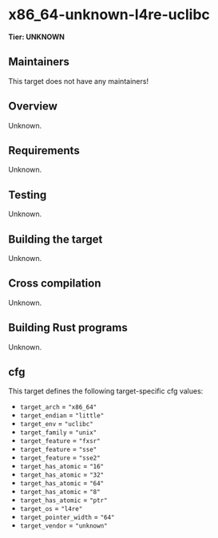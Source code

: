 # x86_64-unknown-l4re-uclibc

**Tier: UNKNOWN**

## Maintainers
This target does not have any maintainers!

## Overview
Unknown.

## Requirements
Unknown.

## Testing
Unknown.

## Building the target
Unknown.

## Cross compilation
Unknown.

## Building Rust programs
Unknown.

## cfg
This target defines the following target-specific cfg values:
- `target_arch` = `"x86_64"`
- `target_endian` = `"little"`
- `target_env` = `"uclibc"`
- `target_family` = `"unix"`
- `target_feature` = `"fxsr"`
- `target_feature` = `"sse"`
- `target_feature` = `"sse2"`
- `target_has_atomic` = `"16"`
- `target_has_atomic` = `"32"`
- `target_has_atomic` = `"64"`
- `target_has_atomic` = `"8"`
- `target_has_atomic` = `"ptr"`
- `target_os` = `"l4re"`
- `target_pointer_width` = `"64"`
- `target_vendor` = `"unknown"`

